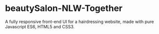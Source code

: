 # beautySalon-NLW-Together
A fully responsive front-end UI for a hairdressing website, made with pure Javascript ES6, HTML5 and CSS3.
